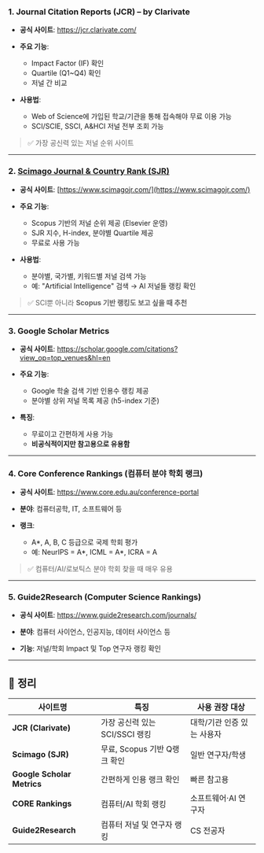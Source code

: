 
### 1. **Journal Citation Reports (JCR) – by Clarivate**

- **공식 사이트**: https://jcr.clarivate.com/
    
- **주요 기능**:    
    - Impact Factor (IF) 확인        
    - Quartile (Q1~Q4) 확인        
    - 저널 간 비교
        
- **사용법**:    
    - Web of Science에 가입된 학교/기관을 통해 접속해야 무료 이용 가능        
    - SCI/SCIE, SSCI, A&HCI 저널 전부 조회 가능        

> ✅ 가장 공신력 있는 저널 순위 사이트

---

### 2. **[Scimago Journal & Country Rank (SJR)](https://www.scimagojr.com/)**

- **공식 사이트**: [https://www.scimagojr.com/](https://www.scimagojr.com/)
    
- **주요 기능**:    
    - Scopus 기반의 저널 순위 제공 (Elsevier 운영)        
    - SJR 지수, H-index, 분야별 Quartile 제공        
    - 무료로 사용 가능
        
- **사용법**:    
    - 분야별, 국가별, 키워드별 저널 검색 가능        
    - 예: "Artificial Intelligence" 검색 → AI 저널들 랭킹 확인        

> ✅ SCI뿐 아니라 **Scopus 기반 랭킹도 보고 싶을 때 추천**

---

### 3. **Google Scholar Metrics**

- **공식 사이트**: https://scholar.google.com/citations?view_op=top_venues&hl=en
    
- **주요 기능**:    
    - Google 학술 검색 기반 인용수 랭킹 제공        
    - 분야별 상위 저널 목록 제공 (h5-index 기준)
        
- **특징**:    
    - 무료이고 간편하게 사용 가능        
    - **비공식적이지만 참고용으로 유용함**
        

---

### 4. **Core Conference Rankings (컴퓨터 분야 학회 랭크)**

- **공식 사이트**: https://www.core.edu.au/conference-portal
    
- **분야**: 컴퓨터공학, IT, 소프트웨어 등
    
- **랭크**:    
    - A*, A, B, C 등급으로 국제 학회 평가        
    - 예: NeurIPS = A*, ICML = A*, ICRA = A        

> ✅ 컴퓨터/AI/로보틱스 분야 학회 찾을 때 매우 유용

---

### 5. **Guide2Research (Computer Science Rankings)**

- **공식 사이트**: https://www.guide2research.com/journals/
    
- **분야**: 컴퓨터 사이언스, 인공지능, 데이터 사이언스 등
    
- **기능**: 저널/학회 Impact 및 Top 연구자 랭킹 확인
    

---

## 📌 정리

|사이트명|특징|사용 권장 대상|
|---|---|---|
|**JCR (Clarivate)**|가장 공신력 있는 SCI/SSCI 랭킹|대학/기관 인증 있는 사용자|
|**Scimago (SJR)**|무료, Scopus 기반 Q랭크 확인|일반 연구자/학생|
|**Google Scholar Metrics**|간편하게 인용 랭크 확인|빠른 참고용|
|**CORE Rankings**|컴퓨터/AI 학회 랭킹|소프트웨어·AI 연구자|
|**Guide2Research**|컴퓨터 저널 및 연구자 랭킹|CS 전공자|
